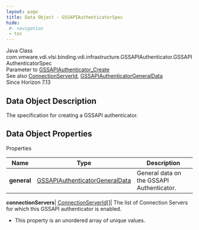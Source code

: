 ```yaml
---
layout: page
title: Data Object - GSSAPIAuthenticatorSpec
hide:
 #- navigation
 - toc
---
```






Java Class
    com.vmware.vdi.vlsi.binding.vdi.infrastructure.GSSAPIAuthenticator.GSSAPIAuthenticatorSpec  
Parameter to
     [GSSAPIAuthenticator_Create](vdi.infrastructure.GSSAPIAuthenticator.md#create)  
See also
     [ConnectionServerId](vdi.entity.ConnectionServerId.md), [GSSAPIAuthenticatorGeneralData](vdi.infrastructure.GSSAPIAuthenticator.GeneralData.md)  
Since 
    Horizon 7.13

## Data Object Description 

The specification for creating a GSSAPI authenticator. 

## Data Object Properties

Properties

Name |  Type |  Description   
---|---|---  
**general**| [GSSAPIAuthenticatorGeneralData](vdi.infrastructure.GSSAPIAuthenticator.GeneralData.md)|  General data on the GSSAPI Authenticator.   
  
**connectionServers**| [ConnectionServerId[]](vdi.entity.ConnectionServerId.md)|  The list of Connection Servers for which this GSSAPI authenticator is enabled.   


  * This property is an unordered array of unique values.

  
  
  
  
  
  

